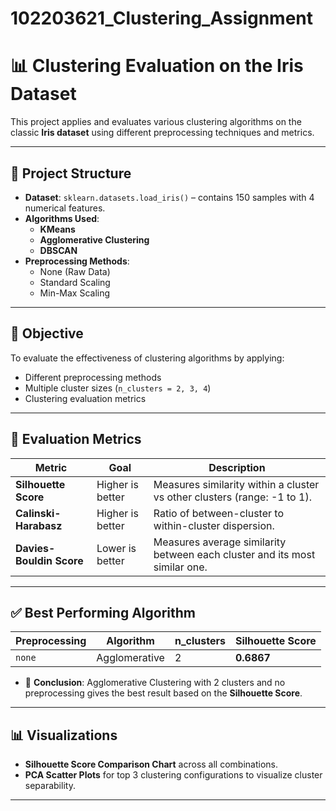 # 102203621_Clustering_Assignment
# 📊 Clustering Evaluation on the Iris Dataset

This project applies and evaluates various clustering algorithms on the classic **Iris dataset** using different preprocessing techniques and metrics.

---

## 📁 Project Structure

- **Dataset**: `sklearn.datasets.load_iris()` – contains 150 samples with 4 numerical features.
- **Algorithms Used**:
  - **KMeans**
  - **Agglomerative Clustering**
  - **DBSCAN**
- **Preprocessing Methods**:
  - None (Raw Data)
  - Standard Scaling
  - Min-Max Scaling

---

## 🚀 Objective

To evaluate the effectiveness of clustering algorithms by applying:
- Different preprocessing methods
- Multiple cluster sizes (`n_clusters = 2, 3, 4`)
- Clustering evaluation metrics

---

## 📐 Evaluation Metrics

| Metric                  | Goal             | Description                                                                 |
|-------------------------|------------------|-----------------------------------------------------------------------------|
| **Silhouette Score**    | Higher is better | Measures similarity within a cluster vs other clusters (range: -1 to 1).   |
| **Calinski-Harabasz**   | Higher is better | Ratio of between-cluster to within-cluster dispersion.                     |
| **Davies-Bouldin Score**| Lower is better  | Measures average similarity between each cluster and its most similar one. |

---

## ✅ Best Performing Algorithm

| Preprocessing | Algorithm        | n_clusters | Silhouette Score |
|---------------|------------------|------------|------------------|
| `none`        | Agglomerative    | 2          | **0.6867**       |

- 📌 **Conclusion**: Agglomerative Clustering with 2 clusters and no preprocessing gives the best result based on the **Silhouette Score**.

---

## 📊 Visualizations

- **Silhouette Score Comparison Chart** across all combinations.
- **PCA Scatter Plots** for top 3 clustering configurations to visualize cluster separability.

---
